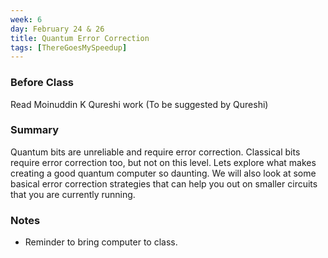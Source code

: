 ```yaml
---
week: 6
day: February 24 & 26
title: Quantum Error Correction
tags: [ThereGoesMySpeedup]
---
```

### Before Class
Read Moinuddin K Qureshi work (To be suggested by Qureshi)

### Summary
Quantum bits are unreliable and require error correction. Classical bits require error correction too, but not on this level. Lets explore what makes creating a good quantum computer so daunting. We will also look at some basical error correction strategies that can help you out on smaller circuits that you are currently running.


### Notes
- Reminder to bring computer to class.